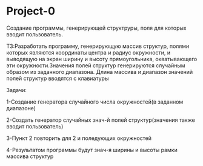 # Project-0
Cоздание программы, генерирующей структруры, поля для которых вводит пользователь.

ТЗ:Разработать программу, генерирующую массив структур, полями которых являются координаты центра и радиус окружности, и выводящую на экран
ширину и высоту прямоугольника, охватывающего эти окружности.Значения полей структур генерируются случайным образом из заданного диапазона.
Длина массива и диапазон значений полей структур вводятся с клавиатуры

Задачи:

1-Создание генератора случайного числа окружностей(в заданном диапазоне)

2-Создать генератор случайных знач-й полей структур(значения также вводит пользователь)

3-Пункт 2 повторить для 2 и поледующих окружностей

4-Результатом программы будут знач-я ширины и высоты рамки массива структур
